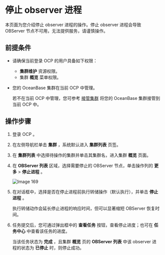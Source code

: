 # 停止 observer 进程

本页面为您介绍停止 observer 进程的操作。停止 observer 进程会导致 OBServer 节点不可用，无法提供服务，请谨慎操作。

## 前提条件

* 请确保当前登录 OCP 的用户具备如下权限：

  * **集群维护** 资源权限。
  * 集群 **概览** 菜单权限。

* 您的 OceanBase 集群在当前 OCP 中管理。

  若不在当前 OCP 中管理，您可参考 [接管集群](../300.manage-a-cluster/400.take-over-a-cluster.md) 将您的 OceanBase 集群接管到当前 OCP 中。
  
## 操作步骤

1. 登录 OCP 。

2. 在左侧导航栏单击 **集群** ，系统默认进入 **集群列表** 页签。

3. 在 **集群列表** 中选择待操作的集群并单击其集群名，进入集群 **概览** 页面。

4. 在 **OBServer 列表** 区域，选择需要停止的 OBServer 节点，单击操作列的 **更多** > **停止进程** 。

   ![Image 169](https://obbusiness-private.oss-cn-shanghai.aliyuncs.com/doc/img/ocp/421/%E5%81%9C%E6%AD%A2%E8%BF%9B%E7%A8%8B.png)

5. 在对话框中，选择是否在停止进程前执行转储操作（默认执行），并单击 **停止进程** 。

   执行转储动作会延长停止进程的响应时间，但可以显著缩短 OBServer 恢复时间。

6. 任务提交后，您可通过弹出框中的 **查看任务** 按钮，查看停止进度；也可在 **任务中心** 中查看该任务的进度。

   当该任务状态为 **完成** ，且集群 **概览** 页的 **OBServer 列表** 中该 observer 进程的状态为 **已停止** 时，则停止成功。
